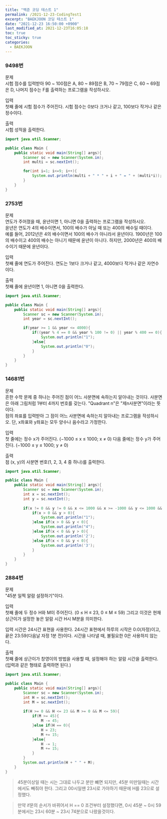 ```yaml
---
title: "백준 코딩 테스트 1"
permalink: /2021-12-23-CodingTest1
excerpt: "BAEKJOON 코딩 테스트 1"
date: "2021-12-23 16:50:00 +0900"
last_modified_at: 2021-12-23T16:05:18
toc: true
toc_sticky: true
categories:
  - BAEKJOON
---
```


### 9498번<br/>
문제<br/>
시험 점수를 입력받아 90 ~ 100점은 A, 80 ~ 89점은 B, 70 ~ 79점은 C, 60 ~ 69점은 D, 나머지 점수는 F를 출력하는 프로그램을 작성하시오.<br/>

입력<br/>
첫째 줄에 시험 점수가 주어진다. 시험 점수는 0보다 크거나 같고, 100보다 작거나 같은 정수이다.<br/>

출력<br/>
시험 성적을 출력한다.<br/>

```java
import java.util.Scanner;

public class Main {
	public static void main(String[] args){
		Scanner sc = new Scanner(System.in);
		int multi = sc.nextInt();

		for(int i=1; i<=9; i++){
			System.out.println(multi + " * " + i + " = " + (multi*i));
		}
	}
}
```

### 2753번<br/>

문제<br/>
연도가 주어졌을 때, 윤년이면 1, 아니면 0을 출력하는 프로그램을 작성하시오.<br/>
윤년은 연도가 4의 배수이면서, 100의 배수가 아닐 때 또는 400의 배수일 때이다.<br/>
예를 들어, 2012년은 4의 배수이면서 100의 배수가 아니라서 윤년이다. 1900년은 100의 배수이고 400의 배수는 아니기 때문에 윤년이 아니다. 하지만, 2000년은 400의 배수이기 때문에 윤년이다.<br/>

입력<br/>
첫째 줄에 연도가 주어진다. 연도는 1보다 크거나 같고, 4000보다 작거나 같은 자연수이다.<br/>

출력<br/>
첫째 줄에 윤년이면 1, 아니면 0을 출력한다.

```java
import java.util.Scanner;

public class Main {
	public static void main(String[] args){	  
		Scanner sc = new Scanner(System.in);
		int year = sc.nextInt();

        if(year >= 1 && year <= 4000){
    		if((year % 4 == 0 && year % 100 != 0) || year % 400 == 0){
    		    System.out.println("1");
    		}else{
    		    System.out.println("0");
    		}
        }
	}
}
```
### 14681번 
문제<br/>
흔한 수학 문제 중 하나는 주어진 점이 어느 사분면에 속하는지 알아내는 것이다. 사분면은 아래 그림처럼 1부터 4까지 번호를 갖는다. "Quadrant n"은 "제n사분면"이라는 뜻이다.<br/>
점의 좌표를 입력받아 그 점이 어느 사분면에 속하는지 알아내는 프로그램을 작성하시오. 단, x좌표와 y좌표는 모두 양수나 음수라고 가정한다.<br/>

입력<br/>
첫 줄에는 정수 x가 주어진다. (−1000 ≤ x ≤ 1000; x ≠ 0) 다음 줄에는 정수 y가 주어진다. (−1000 ≤ y ≤ 1000; y ≠ 0)<br/>

출력<br/>
점 (x, y)의 사분면 번호(1, 2, 3, 4 중 하나)를 출력한다.<br/>

```java
import java.util.Scanner;

public class Main {
	public static void main(String[] args){
        Scanner sc = new Scanner(System.in);
        int x = sc.nextInt();
        int y = sc.nextInt();
        
        if(x != 0 && y != 0 && x <= 1000 && x >= -1000 && y <= 1000 && y >= -1000){
            if(x > 0 && y > 0){
                System.out.println("1");
            }else if(x > 0 && y < 0){
                System.out.println("4");
            }else if(x < 0 && y > 0){
                System.out.println('2');
            }else if(x < 0 && y < 0){
                System.out.println('3');
            }
        }
	}
}
```

### 2884번
문제<br/>
"45분 일찍 알람 설정하기"이다.<br/>

입력<br/>
첫째 줄에 두 정수 H와 M이 주어진다. (0 ≤ H ≤ 23, 0 ≤ M ≤ 59) 그리고 이것은 현재 상근이가 설정한 놓은 알람 시간 H시 M분을 의미한다.<br/>

입력 시간은 24시간 표현을 사용한다. 24시간 표현에서 하루의 시작은 0:0(자정)이고, 끝은 23:59(다음날 자정 1분 전)이다. 시간을 나타낼 때, 불필요한 0은 사용하지 않는다.<br/>

출력<br/>
첫째 줄에 상근이가 창영이의 방법을 사용할 때, 설정해야 하는 알람 시간을 출력한다. (입력과 같은 형태로 출력하면 된다.)

```java
import java.util.Scanner;

public class Main {
	public static void main(String[] args){
	    Scanner sc = new Scanner(System.in);
	    int H = sc.nextInt();
	    int M = sc.nextInt();
	    
	    if(H >= 0 && H <= 23 && M >= 0 && M <= 59){
	        if(M >= 45){
	            M -= 45;
	        }else if(H == 0){
	            H = 23;
	            M += 15;
	        }else{
	            H -= 1;
	            M += 15;
	        }
	    }
	    System.out.println(H + " " + M);
	}
}
```
> 45분이상일 때는 시는 그대로 나두고 분만 뺴면 되지만, 45분 미만일때는 시간에서도 빼줘야 한다.
> 그리고 00시일땐 23시로 가야하기 때문에 H를 23으로 설정했다.

> 만약 if문의 순서가 바뀌어서 H == 0 조건부터 설정했다면, 0시 45분 ~ 0시 59분에서는 23시 60분 ~ 23시 74분으로 나왔을것이다.

